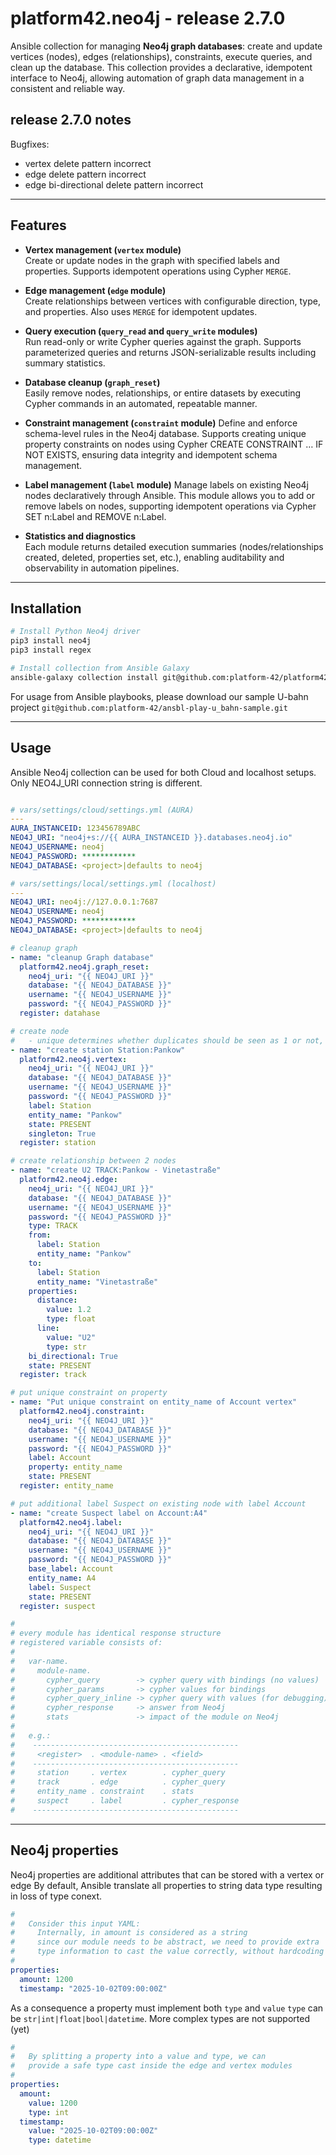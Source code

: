 # platform42.neo4j - release 2.7.0

Ansible collection for managing **Neo4j graph databases**: create and update vertices (nodes), edges (relationships), constraints, execute queries, and clean up the database. This collection provides a declarative, idempotent interface to Neo4j, allowing automation of graph data management in a consistent and reliable way.

## release 2.7.0 notes

Bugfixes:
- vertex delete pattern incorrect
- edge delete pattern incorrect
- edge bi-directional delete pattern incorrect

---

## Features

- **Vertex management (`vertex` module)**  
  Create or update nodes in the graph with specified labels and properties. Supports idempotent operations using Cypher `MERGE`.

- **Edge management (`edge` module)**  
  Create relationships between vertices with configurable direction, type, and properties. Also uses `MERGE` for idempotent updates.

- **Query execution (`query_read` and `query_write` modules)**  
  Run read-only or write Cypher queries against the graph. Supports parameterized queries and returns JSON-serializable results including summary statistics.

- **Database cleanup (`graph_reset`)**  
  Easily remove nodes, relationships, or entire datasets by executing Cypher commands in an automated, repeatable manner.

- **Constraint management (`constraint` module)**
  Define and enforce schema-level rules in the Neo4j database. Supports creating unique property constraints on nodes using Cypher CREATE CONSTRAINT … IF NOT EXISTS, ensuring data integrity and idempotent schema management.

- **Label management (`label` module)**
  Manage labels on existing Neo4j nodes declaratively through Ansible. This module allows you to add or remove labels on nodes, supporting idempotent operations via Cypher SET n:Label and REMOVE n:Label.

- **Statistics and diagnostics**  
  Each module returns detailed execution summaries (nodes/relationships created, deleted, properties set, etc.), enabling auditability and observability in automation pipelines.

---

## Installation

```bash
# Install Python Neo4j driver
pip3 install neo4j
pip3 install regex

# Install collection from Ansible Galaxy
ansible-galaxy collection install git@github.com:platform-42/platform42.neo4j.git
```

For usage from Ansible playbooks, please download our sample U-bahn project
`git@github.com:platform-42/ansbl-play-u_bahn-sample.git`

---

## Usage

Ansible Neo4j collection can be used for both Cloud and localhost setups.
Only NEO4J_URI connection string is different.

```yaml

# vars/settings/cloud/settings.yml (AURA)
---
AURA_INSTANCEID: 123456789ABC
NEO4J_URI: "neo4j+s://{{ AURA_INSTANCEID }}.databases.neo4j.io"
NEO4J_USERNAME: neo4j
NEO4J_PASSWORD: ************
NEO4J_DATABASE: <project>|defaults to neo4j

# vars/settings/local/settings.yml (localhost)
---
NEO4J_URI: neo4j://127.0.0.1:7687
NEO4J_USERNAME: neo4j
NEO4J_PASSWORD: ************
NEO4J_DATABASE: <project>|defaults to neo4j

# cleanup graph
- name: "cleanup Graph database"
  platform42.neo4j.graph_reset:
    neo4j_uri: "{{ NEO4J_URI }}"
    database: "{{ NEO4J_DATABASE }}"
    username: "{{ NEO4J_USERNAME }}"
    password: "{{ NEO4J_PASSWORD }}"
  register: datahase

# create node
#   - unique determines whether duplicates should be seen as 1 or not, default: TRUE
- name: "create station Station:Pankow"
  platform42.neo4j.vertex:
    neo4j_uri: "{{ NEO4J_URI }}"
    database: "{{ NEO4J_DATABASE }}"
    username: "{{ NEO4J_USERNAME }}"
    password: "{{ NEO4J_PASSWORD }}"
    label: Station
    entity_name: "Pankow"
    state: PRESENT
    singleton: True
  register: station

# create relationship between 2 nodes
- name: "create U2 TRACK:Pankow - Vinetastraße"
  platform42.neo4j.edge:
    neo4j_uri: "{{ NEO4J_URI }}"
    database: "{{ NEO4J_DATABASE }}"
    username: "{{ NEO4J_USERNAME }}"
    password: "{{ NEO4J_PASSWORD }}"
    type: TRACK
    from:
      label: Station
      entity_name: "Pankow"
    to:
      label: Station
      entity_name: "Vinetastraße"
    properties:
      distance: 
        value: 1.2
        type: float
      line: 
        value: "U2"
        type: str
    bi_directional: True
    state: PRESENT
  register: track

# put unique constraint on property
- name: "Put unique constraint on entity_name of Account vertex"
  platform42.neo4j.constraint:
    neo4j_uri: "{{ NEO4J_URI }}"
    database: "{{ NEO4J_DATABASE }}"
    username: "{{ NEO4J_USERNAME }}"
    password: "{{ NEO4J_PASSWORD }}"
    label: Account
    property: entity_name
    state: PRESENT
  register: entity_name

# put additional label Suspect on existing node with label Account
- name: "create Suspect label on Account:A4"
  platform42.neo4j.label:
    neo4j_uri: "{{ NEO4J_URI }}"
    database: "{{ NEO4J_DATABASE }}"
    username: "{{ NEO4J_USERNAME }}"
    password: "{{ NEO4J_PASSWORD }}"
    base_label: Account
    entity_name: A4
    label: Suspect
    state: PRESENT
  register: suspect

#
# every module has identical response structure
# registered variable consists of:
#
#   var-name.
#     module-name.
#       cypher_query        -> cypher query with bindings (no values)
#       cypher_params       -> cypher values for bindings
#       cypher_query_inline -> cypher query with values (for debugging)
#       cypher_response     -> answer from Neo4j
#       stats               -> impact of the module on Neo4j
#
#   e.g.:
#    ----------------------------------------------
#     <register>  . <module-name> . <field>
#    ----------------------------------------------
#     station     . vertex        . cypher_query
#     track       . edge          . cypher_query
#     entity_name . constraint    . stats
#     suspect     . label         . cypher_response
#    ----------------------------------------------

```

---

## Neo4j properties

Neo4j properties are additional attributes that can be stored with a vertex or edge 
By default, Ansible translate all properties to string data type resulting in loss of type conext.

```yaml
# 
#   Consider this input YAML:
#     Internally, in amount is considered as a string
#     since our module needs to be abstract, we need to provide extra 
#     type information to cast the value correctly, without hardcoding it
#
properties:
  amount: 1200
  timestamp: "2025-10-02T09:00:00Z"
```

As a consequence a property must implement both `type` and `value`
`type` can be `str|int|float|bool|datetime`. More complex types are not supported (yet)

```yaml
#
#   By splitting a property into a value and type, we can
#   provide a safe type cast inside the edge and vertex modules
#
properties:
  amount:
    value: 1200
    type: int
  timestamp:
    value: "2025-10-02T09:00:00Z"
    type: datetime
```